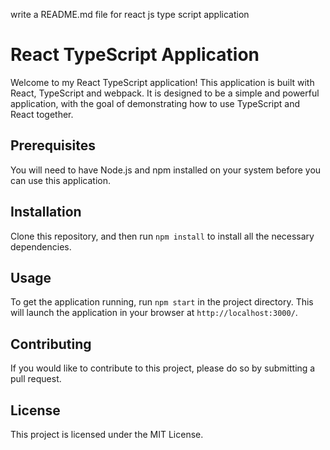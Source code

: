 write a README.md file for react js type script application

# React TypeScript Application

Welcome to my React TypeScript application! This application is built with React, TypeScript and webpack. It is designed to be a simple and powerful application, with the goal of demonstrating how to use TypeScript and React together.

## Prerequisites

You will need to have Node.js and npm installed on your system before you can use this application.

## Installation

Clone this repository, and then run `npm install` to install all the necessary dependencies.

## Usage

To get the application running, run `npm start` in the project directory. This will launch the application in your browser at `http://localhost:3000/`.

## Contributing

If you would like to contribute to this project, please do so by submitting a pull request.

## License

This project is licensed under the MIT License.
